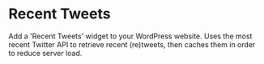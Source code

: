 # Recent Tweets
Add a 'Recent Tweets' widget to your WordPress website. Uses the most recent Twitter API to retrieve recent (re)tweets, then caches them in order to reduce server load.
